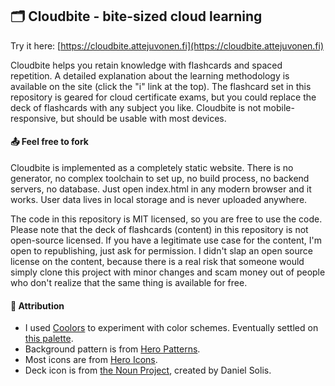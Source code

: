 ## :card_index_dividers: Cloudbite - bite-sized cloud learning

Try it here: [https://cloudbite.attejuvonen.fi](https://cloudbite.attejuvonen.fi)

Cloudbite helps you retain knowledge with flashcards and spaced repetition. A detailed explanation about the learning methodology is available on the site (click the "i" link at the top). The flashcard set in this repository is geared for cloud certificate exams, but you could replace the deck of flashcards with any subject you like. Cloudbite is not mobile-responsive, but should be usable with most devices.

#### :outbox_tray: Feel free to fork

Cloudbite is implemented as a completely static website. There is no generator, no complex toolchain to set up, no build process, no backend servers, no database. Just open index.html in any modern browser and it works. User data lives in local storage and is never uploaded anywhere.

The code in this repository is MIT licensed, so you are free to use the code. Please note that the deck of flashcards (content) in this repository is not open-source licensed. If you have a legitimate use case for the content, I'm open to republishing, just ask for permission. I didn't slap an open source license on the content, because there is a real risk that someone would simply clone this project with minor changes and scam money out of people who don't realize that the same thing is available for free.

#### :memo: Attribution

- I used [Coolors](https://coolors.co) to experiment with color schemes. Eventually settled on [this palette](https://coolors.co/cb997e-ddbea9-ffe8d6-b7b7a4-a5a58d-6b705c).
- Background pattern is from [Hero Patterns](https://www.heropatterns.com/).
- Most icons are from [Hero Icons](https://heroicons.com/).
- Deck icon is from [the Noun Project](https://thenounproject.com/term/deck-of-cards/219525/), created by Daniel Solis.
